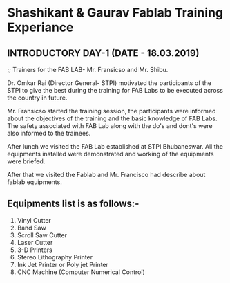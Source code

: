 # Shashikant & Gaurav Fablab Training Experiance
## INTRODUCTORY DAY-1 (DATE - 18.03.2019)
;;
Trainers for the FAB LAB- Mr. Fransicso and Mr. Shibu.

Dr. Omkar Rai (Director General- STPI) motivated the participants of the STPI to give the best during the training for FAB Labs to be executed across the country in future.

Mr. Fransicso started the training session, the participants were informed about the objectives of the training and the basic knowledge of FAB Labs. The safety associated with FAB Lab along with the do's and dont's were also informed to the trainees.

After lunch we visited the FAB Lab established at STPI Bhubaneswar. All the equipments installed were demonstrated and working of the equipments were briefed.

After that we visited the Fablab and Mr. Francisco had describe about fablab equipments.

## Equipments list is as follows:-
1. Vinyl Cutter
2. Band Saw 
3. Scroll Saw Cutter
4. Laser Cutter
5. 3-D Printers
6. Stereo Lithography Printer
7. Ink Jet Printer or Poly jet Printer
8. CNC Machine (Computer Numerical Control)

